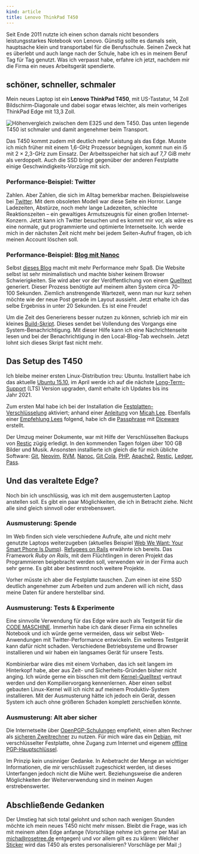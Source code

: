 ```yaml
---
kind: article
title: Lenovo ThinkPad T450
---
```


<!-- TODO-List:
* Links checken
-->

Seit Ende 2011 nutzte ich einen schon damals nicht besonders leistungsstarkes
Notebook von Lenovo. Günstig sollte es damals sein, hauptsache klein und
transportabel für die Berufsschule. Seinen Zweck hat es überlebt und auch lange
nach der Schule, habe ich es in meinem Beruf Tag für Tag genutzt. Was ich
verpasst habe, erfahre ich jetzt, nachdem mir die Firma ein neues Arbeitsgerät
spendierte.

schöner, schneller, schmaler
-----

Mein neues Laptop ist ein **Lenovo ThinkPad T450**, mit US-Tastatur,
14&nbsp;Zoll Bildschirm-Diagonale und dabei sogar etwas leichter, als mein
vorheriges ThinkPad&nbsp;Edge mit 13,3&nbsp;Zoll.

![Höhenvergleich zwischen dem E325 und dem T450. Das unten liegende T450 ist schmaler und damit angenehmer beim Transport.](http://plasisent.org/2016/e325-vs-t450.jpg)

Das T450 kommt zudem mit deutlich mehr Leistung als das Edge. Musste ich mich
früher mit einem 1,6-GHz Prozessor begnügen, kommt nun ein i5 mit
2&nbsp;×&nbsp;2,3-GHz zum Einsatz. Der Arbeitsspeicher hat sich auf
7,7&nbsp;GiB mehr als verdoppelt. Auch die SSD bringt gegenüber der anderen
Festplatte einige Geschwindigkeits-Vorzüge mit sich.

### Performance-Beispiel: Twitter

Zahlen. Aber Zahlen, die sich im Alltag bemerkbar machen. Beispielsweise bei
[Twitter][]. Mit dem obsoleten Modell war diese Seite ein Horror. Lange
Ladezeiten, Abstürze, noch mehr lange Ladezeiten, schlechte Reaktionszeiten –
ein gewaltiges Armutszeugnis für einen großen Internet-Konzern. Jetzt kann ich
Twitter besuchen und es kommt mir vor, als wäre es eine normale, gut
programmierte und optimierte Internetseite. Ich werde mich in der nächsten Zeit
nicht mehr bei jedem Seiten-Aufruf fragen, ob ich meinen Account löschen soll.

[twitter]: https://twitter.com/plasisent/status/689479484861472768

### Performance-Beispiel: [Blog mit Nanoc][quelltext]

[quelltext]: https://github.com/rosetree/plasisent.org

Selbst [dieses Blog][plasisent] macht mit mehr Performance mehr Spaß. Die
Website selbst ist sehr minimalistisch und machte bisher keinem Browser
Schwierigkeiten. Sie wird aber vor der Veröffentlichung von einem [Quelltext][]
generiert. Dieser Prozess benötigte auf meinem alten System circa
70-100&nbsp;Sekunden. Ziemlich anstrengende Wartezeit, wenn man nur kurz sehen
möchte wie der neue Post gerade im Layout aussieht. Jetzt erhalte ich das selbe
Ergebniss in unter 20&nbsp;Sekunden. Es ist eine Freude!

[plasisent]: http://plasisent.org/

Um die Zeit des Generierens besser nutzen zu können, schrieb ich mir ein
kleines [Build-Skript][]. Dieses sendet bei Vollendung des Vorgangs eine
System-Benachrichtigung. Mit dieser Hilfe kann ich eine Nachrichtenseite lesen
und bei der Benachrichtigung in den Local-Blog-Tab wechseln. Jetzt lohnt sich
dieses Skript fast nicht mehr.

[build-skript]: https://github.com/rosetree/plasisent.org/blob/master/build "TODO:Test"

Das Setup des T450
----

Ich bleibe meiner ersten Linux-Distribution treu: Ubuntu. Installiert habe ich
das aktuelle [Ubuntu 15.10][1510], im April werde ich auf die nächste
[Long-Term-Support][lts] (LTS) Version upgraden, damit erhalte ich Updates bis
ins Jahr&nbsp;2021.

[1510]: http://releases.ubuntu.com/15.10/
[lts]: https://wiki.ubuntu.com/LTS

Zum ersten Mal habe ich bei der Installation die
[Festplatten-Verschlüsselung][sda3_crypt] aktiviert; anhand einer
[Anleitung][sda3_crypt] von [Micah Lee][]. Ebenfalls einer [Empfehlung
Lees][ti_diceware] folgend, habe ich die [Passphrase][] mit [Diceware][]
erstellt.

[micah lee]: https://micahflee.com/
[sda3_crypt]: https://theintercept.com/2015/04/27/encrypting-laptop-like-mean/
[ti_diceware]: https://theintercept.com/2015/03/26/passphrases-can-memorize-attackers-cant-guess/
[passphrase]: https://xkcd.com/936/
[diceware]: https://de.wikipedia.org/wiki/Diceware

Der Umzug meiner Dokumente, war mit Hilfe der Verschlüsselten Backups von
[Restic][] zügig erledigt. In den kommenden Tagen folgen über 100&nbsp;GB
Bilder und Musik. Ansonsten installierte ich gleich die für mich übliche
Software: [Git][], [Neovim][], [RVM][], [Nanoc][], [Git Cola][], [PHP][],
[Apache2][], [Restic][], [Ledger][], [Pass][].

[git]: https://git-scm.org/ "git - the stupid content tracker (quelle: git manual)"
[neovim]: https://neovim.io/ "Vim for the 21st century."
[rvm]: https://rvm.io/ "The Ruby Version Manager"
[nanoc]: https://nanoc.ws/ "a static site compiler written in Ruby"
[git cola]: https://git-cola.github.io/ "The highly caffeinated Git GUI"
[php]: https://www.php.net/ "Eine Script-Sprache für Web Entwicklung"
[apache2]: https://httpd.apache.org/ "Apache Hypertext Transfer Protocol Server"
[restic]: https://restic.github.io/ "restic · Backups done right!"
[ledger]: http://ledger-cli.org/ "Command-line, double-entry account reporting tool"
[pass]: http://www.passwordstore.org/ "stores, retrieves, generates, and synchronizes passwords securely"

Und das veraltete Edge?
-----

Noch bin ich unschlüssig, was ich mit dem ausgemusterten Laptop anstellen soll.
Es gibt ein paar Möglichkeiten, die ich in Betracht ziehe. Nicht alle sind
gleich sinnvoll oder erstrebenswert.

### Ausmusterung: Spende

Im Web finden sich viele verschiedene Aufrufe, alte und nicht mehr genutzte
Laptops weiterzugeben (aktuelles Beispiel [Web We Want: Your Smart Phone Is
Dump][www]). [Refugees on Rails][RoR] erwähnte ich bereits. Das Framework
<em>Ruby on Rails</em>, mit dem Flüchtlingen in deren Projekt das Programmieren
beigebracht werden soll, verwenden wir in der Firma auch sehr gerne. Es gibt
aber bestimmt noch weitere Projekte.

[www]: https://webwewant.org/news/smart-phone-dumb/
[RoR]: http://refugeesonrails.org

Vorher müsste ich aber die Festplatte tauschen. Zum einen ist eine SSD deutlich
angenehmer zum Arbeiten und zum anderen will ich nicht, dass meine Daten für
andere herstellbar sind.

### Ausmusterung: Tests & Experimente

Eine sinnvolle Verwendung für das Edge wäre auch als Testgerät für die [CODE
MASCHINE][]. Immerhin habe ich dank dieser Firma ein schnelles Notebook und ich
würde gerne vermeiden, dass wir selbst Web-Anwendungen mit Twitter-Performance
entwickeln. Ein weiteres Testgerät kann dafür nicht schaden. Verschiedene
Betriebsysteme und Browser installieren und wir haben ein langsames Gerät für
unsere Tests.

[code maschine]: http://codemaschine.de/

Kombinierbar wäre dies mit einem Vorhaben, das ich seit langem im Hinterkopf
habe, aber aus Zeit- und Sicherheits-Gründen bisher nicht anging. Ich würde
gerne ein bisschen mit dem [Kernel-Quelltext][kernel] vertraut werden und den
Kompiliervorgang kennenlernen. Aber einen selbst gebauten Linux-Kernel will ich
nicht auf meinem Produktiv-System installieren. Mit der Ausmusterung hätte ich
jedoch ein Gerät, dessen System ich auch ohne größeren Schaden komplett
zerschießen könnte.

[kernel]: https://git.kernel.org/cgit/linux/kernel/git/torvalds/linux.git/

### Ausmusterung: Alt aber sicher

Die Internetseite über [OpenPGP-Schulungen][pgp] empfiehlt, einen alten Rechner
als [sicheren Zweitrechner][aas] zu nutzen. Für mich wäre
das ein [Debian][], mit verschlüsselter Festplatte, ohne Zugang zum Internet
und eigenem [offline PGP-Hauptschlüssel][].

[pgp]: http://openpgp-schulungen.de/
[aas]: http://alt-aber-sicher.de/
[debian]: https://www.debian.org/
[offline PGP-Hauptschlüssel]: http://openpgp-schulungen.de/glossar/offline-hauptschluessel/

Im Prinzip kein unsinniger Gedanke. In Anbetracht der Menge an wichtiger
Informationen, die mir verschlüsselt zugeschickt werden, ist dieses Unterfangen
jedoch nicht die Mühe wert. Beziehungsweise die anderen Möglichkeiten der
Weiterverwendung sind in meinen Augen erstrebenswerter.

Abschließende Gedanken
-----

Der Umstieg hat sich total gelohnt und schon nach wenigen Stunden möchte ich
mein neues T450 nicht mehr missen. Bleibt die Frage, was ich mit meinem alten
Edge anfange (Vorschläge nehme ich gerne per Mail an
<a href="mailto:micha@rosetree.de?subject=Vorschlag%20und%20Re:%20Lenovo%20ThinkPad%20T450">micha@rosetree.de</a>
entgegen) und vor allem gilt es zu klären: Welcher [Sticker][] wird das T450
als erstes personalisieren? Vorschläge per Mail ;)

[sticker]: http://plasisent.org/2014/laptop-stickermania/

